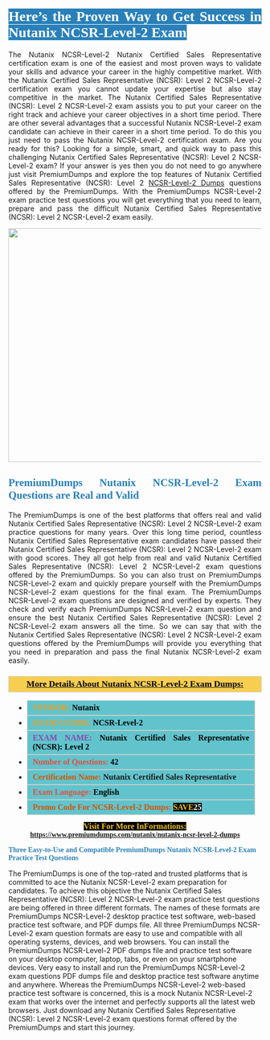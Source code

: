 <h1 style="text-align: justify;"><span style="color:#ffffff;"><span style="font-family:Georgia,serif;"><strong><span style="background-color:#2980b9;">Here’s the Proven Way to Get Success in Nutanix NCSR-Level-2 Exam</span></strong></span></span></h1>

<p style="text-align: justify;">The Nutanix NCSR-Level-2 Nutanix Certified Sales Representative certification exam is one of the easiest and most proven ways to validate your skills and advance your career in the highly competitive market. With the Nutanix Certified Sales Representative (NCSR): Level 2 NCSR-Level-2 certification exam you cannot update your expertise but also stay competitive in the market. The Nutanix Certified Sales Representative (NCSR): Level 2 NCSR-Level-2 exam assists you to put your career on the right track and achieve your career objectives in a short time period. There are other several advantages that a successful Nutanix NCSR-Level-2 exam candidate can achieve in their career in a short time period. To do this you just need to pass the Nutanix NCSR-Level-2 certification exam. Are you ready for this? Looking for a simple, smart, and quick way to pass this challenging Nutanix Certified Sales Representative (NCSR): Level 2 NCSR-Level-2 exam? If your answer is yes then you do not need to go anywhere just visit PremiumDumps and explore the top features of Nutanix Certified Sales Representative (NCSR): Level 2 <a href="https://www.premiumdumps.com/nutanix/nutanix-ncsr-level-2-dumps">NCSR-Level-2 Dumps</a> questions offered by the PremiumDumps. With the PremiumDumps NCSR-Level-2 exam practice test questions you will get everything that you need to learn, prepare and pass the difficult Nutanix Certified Sales Representative (NCSR): Level 2 NCSR-Level-2 exam easily.</p>

<p style="text-align: center;"><a href="https://www.premiumdumps.com/nutanix/nutanix-ncsr-level-2-dumps"><img alt="" src="https://i.imgur.com/KJGzbJ2.jpeg" style="width: 700px; height: 465px;" /></a></p>

<h2 style="text-align: justify;"><span style="color:#2980b9;"><span style="font-family:Georgia,serif;"><strong>PremiumDumps Nutanix NCSR-Level-2 Exam Questions are Real and Valid</strong></span></span></h2>

<p style="text-align: justify;">The PremiumDumps is one of the best platforms that offers real and valid Nutanix Certified Sales Representative (NCSR): Level 2 NCSR-Level-2 exam practice questions for many years. Over this long time period, countless Nutanix Certified Sales Representative exam candidates have passed their Nutanix Certified Sales Representative (NCSR): Level 2 NCSR-Level-2 exam with good scores. They all got help from real and valid Nutanix Certified Sales Representative (NCSR): Level 2 NCSR-Level-2 exam questions offered by the PremiumDumps. So you can also trust on PremiumDumps NCSR-Level-2 exam and quickly prepare yourself with the PremiumDumps NCSR-Level-2 exam questions for the final exam. The PremiumDumps NCSR-Level-2 exam questions are designed and verified by experts. They check and verify each PremiumDumps NCSR-Level-2 exam question and ensure the best Nutanix Certified Sales Representative (NCSR): Level 2 NCSR-Level-2 exam answers all the time. So we can say that with the Nutanix Certified Sales Representative (NCSR): Level 2 NCSR-Level-2 exam questions offered by the PremiumDumps will provide you everything that you need in preparation and pass the final Nutanix NCSR-Level-2 exam easily.</p>

<h3 style="background: #f7ce50; border: 1px solid rgb(204, 204, 204); padding: 5px 10px; text-align: center;"><span style="font-family:Georgia,serif;"><u><u><span style="color:#000000;"><span style="font-size:11pt"><span style="line-height:normal"><b><span style="font-size:13.0pt"><span cambria="">More Details About Nutanix NCSR-Level-2 Exam Dumps:</span></span></b></span></span></span></u></u></span></h3>

<ul>
	<li style="margin:0cm 10pt">
	<div style="background:#61c4cd; border: 1px solid rgb(204, 204, 204); padding: 5px 10px; text-align: justify;"><span style="font-family:Georgia,serif;"><span style="font-size:11pt"><span style="line-height:normal"><b><span style="font-size:12.0pt"><span new="" roman="" times=""><span style="color:#f39c12;">VENDOR:</span> <span style="color:#000000;">Nutanix</span></span></span></b></span></span></span></div>
	</li>
	<li style="margin:0cm 10pt">
	<div style="background: #61c4cd; border: 1px solid rgb(204, 204, 204); padding: 5px 10px; text-align: justify;"><span style="font-family:Georgia,serif;"><span style="font-size:11pt"><span style="line-height:normal"><b><span style="font-size:12.0pt"><span new="" roman="" times=""><span style="color:#f39c12;">EXAM CCODE:</span> <span style="color:#000000;">NCSR-Level-2</span></span></span></b></span></span></span></div>
	</li>
	<li style="margin:0cm 10pt">
	<div style="background: #61c4cd; border: 1px solid rgb(204, 204, 204); padding: 5px 10px; text-align: justify;"><span style="font-family:Georgia,serif;"><span style="font-size:11pt"><span style="line-height:normal"><b><span style="font-size:12.0pt"><span new="" roman="" times=""><span style="color:#8e44ad;">EXAM NAME:</span> <span style="color:#000000;">Nutanix Certified Sales Representative (NCSR): Level 2</span></span></span></b></span></span></span></div>
	</li>
	<li style="margin:0cm 10pt">
	<div style="background: #61c4cd; border: 1px solid rgb(204, 204, 204); padding: 5px 10px;"><span style="font-family:Georgia,serif;"><span style="font-size:11pt"><span style="line-height:normal"><b><span style="font-size:12.0pt"><span new="" roman="" times=""><span style="color:#e74c3c;">Number of Questions:</span><span style="color:#000000;"><span style="color:#f1c40f;"> </span>42</span></span></span></b></span></span></span></div>
	</li>
	<li style="margin:0cm 10pt">
	<div style="background: #61c4cd; border: 1px solid rgb(204, 204, 204); padding: 5px 10px; text-align: justify;"><span style="font-family:Georgia,serif;"><span style="font-size:11pt"><span style="line-height:normal"><b><span style="font-size:12.0pt"><span new="" roman="" times=""><span style="color:#d35400;">Certification Name:</span> Nutanix Certified Sales Representative</span></span></b></span></span></span></div>
	</li>
	<li style="margin:0cm 10pt">
	<div style="background: #61c4cd; border: 1px solid rgb(204, 204, 204); padding: 5px 10px; text-align: justify;"><span style="font-family:Georgia,serif;"><span style="font-size:11pt"><span style="line-height:normal"><b><span style="font-size:12.0pt"><span new="" roman="" times=""><span style="color:#e74c3c;">Exam Language:</span> <span style="color:#000000;">English</span></span></span></b></span></span></span></div>
	</li>
	<li style="margin:0cm 10pt">
	<div style="background: #61c4cd; border: 1px solid rgb(204, 204, 204); padding: 5px 10px;"><span style="font-family:Georgia,serif;"><span style="font-size:11pt"><span style="line-height:normal"><b><span style="font-size:12.0pt"><span new="" roman="" times=""><span style="color:#d35400;">Promo Code For NCSR-Level-2 Dumps:</span><span style="color:#f1c40f;"> <span style="background-color:#000000;">SAVE</span></span><span style="color:#ffffff;"><span style="background-color:#000000;">25</span></span></span></span></b></span></span></span></div>
	</li>
</ul>

<p style="text-align: center;"><span style="font-family:Georgia,serif;"><strong><span style="font-size:16px;"><span style="color:#f1c40f;"><span style="background-color:#000000;">Visit For More InFormations:</span></span></span> <a href="https://www.premiumdumps.com/nutanix/nutanix-ncsr-level-2-dumps">https://www.premiumdumps.com/nutanix/nutanix-ncsr-level-2-dumps</a></strong></span></p>

<p><span style="color:#2980b9;"><span style="font-family:Georgia,serif;"><strong><strong><strong>Three Easy-to-Use and Compatible PremiumDumps Nutanix NCSR-Level-2 Exam Practice Test Questions</strong></strong></strong></span></span></p>

<p>The PremiumDumps is one of the top-rated and trusted platforms that is committed to ace the Nutanix NCSR-Level-2 exam preparation for candidates. To achieve this objective the Nutanix Certified Sales Representative (NCSR): Level 2 NCSR-Level-2 exam practice test questions are being offered in three different formats. The names of these formats are PremiumDumps NCSR-Level-2 desktop practice test software, web-based practice test software, and PDF dumps file. All three PremiumDumps NCSR-Level-2 exam question formats are easy to use and compatible with all operating systems, devices, and web browsers. You can install the PremiumDumps NCSR-Level-2 PDF dumps file and practice test software on your desktop computer, laptop, tabs, or even on your smartphone devices. Very easy to install and run the PremiumDumps NCSR-Level-2 exam questions PDF dumps file and desktop practice test software anytime and anywhere. Whereas the PremiumDumps NCSR-Level-2 web-based practice test software is concerned, this is a mock Nutanix NCSR-Level-2 exam that works over the internet and perfectly supports all the latest web browsers. Just download any Nutanix Certified Sales Representative (NCSR): Level 2 NCSR-Level-2 exam questions format offered by the PremiumDumps and start this journey.</p>
